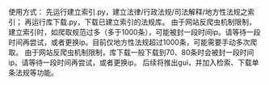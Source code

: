使用方式：
先运行建立索引.py，建立法律/行政法规/司法解释/地方性法规之索引；
再运行库下载.py，下载已建立索引的法规库。
由于网站反爬虫机制限制，建立索引时，如爬取规范过多（多于1000条），可能被封一段时间ip。请等待一段时间再尝试，或者更换ip。目前仅地方性法规超过1000条，可能需要手动多次爬取。
由于网站反爬虫机制限制，库下载一般下载到70、80条时会被封一段时间ip。请等待一段时间再尝试，或者更换ip。
后续将推出gui，并加入检索、下载单条法规等功能。
